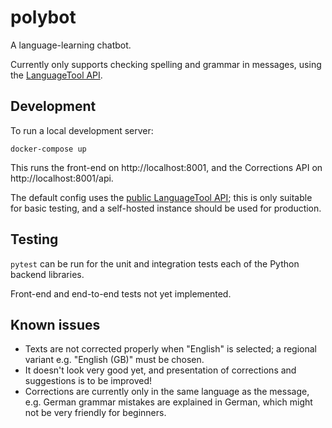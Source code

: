 # polybot

A language-learning chatbot.

Currently only supports checking spelling and grammar in messages, using the [LanguageTool API](https://languagetool.org/dev).

## Development

To run a local development server:

```
docker-compose up
```

This runs the front-end on http://localhost:8001, and the Corrections API on http://localhost:8001/api.

The default config uses the [public LanguageTool API](https://dev.languagetool.org/public-http-api); this is only suitable for basic testing, and a self-hosted instance should be used for production.

## Testing

`pytest` can be run for the unit and integration tests each of the Python backend libraries.

Front-end and end-to-end tests not yet implemented.

## Known issues

- Texts are not corrected properly when "English" is selected; a regional variant e.g. "English (GB)" must be chosen.
- It doesn't look very good yet, and presentation of corrections and suggestions is to be improved!
- Corrections are currently only in the same language as the message, e.g. German grammar mistakes are explained in German, which might not be very friendly for beginners.
